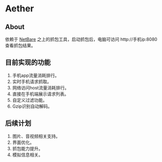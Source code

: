 # Aether

## About

依赖于 [NetBare](https://github.com/MegatronKing/NetBare) 之上的抓包工具，启动抓包后，电脑可访问 http://手机ip:8080 查看抓包结果。

## 目前实现的功能

1. 手机app流量消耗排行。
2. 实时手机请求抓取。
3. 网络访问host流量消耗排行。
4. 直接在手机端展示请求列表。
5. 自定义过滤功能。
6. Gzip识别自动解码。

## 后续计划

1. 图片、音视频相关支持。
2. 界面优化。
3. 抓包能力提升。
4. 模拟信息相关。

